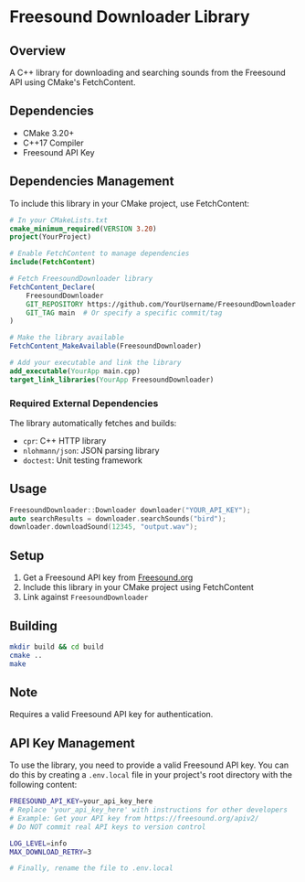 # Freesound Downloader Library

## Overview
A C++ library for downloading and searching sounds from the Freesound API using CMake's FetchContent.

## Dependencies
- CMake 3.20+
- C++17 Compiler
- Freesound API Key

## Dependencies Management
To include this library in your CMake project, use FetchContent:

```cmake
# In your CMakeLists.txt
cmake_minimum_required(VERSION 3.20)
project(YourProject)

# Enable FetchContent to manage dependencies
include(FetchContent)

# Fetch FreesoundDownloader library
FetchContent_Declare(
    FreesoundDownloader
    GIT_REPOSITORY https://github.com/YourUsername/FreesoundDownloader.git
    GIT_TAG main  # Or specify a specific commit/tag
)

# Make the library available
FetchContent_MakeAvailable(FreesoundDownloader)

# Add your executable and link the library
add_executable(YourApp main.cpp)
target_link_libraries(YourApp FreesoundDownloader)
```

### Required External Dependencies
The library automatically fetches and builds:
- `cpr`: C++ HTTP library
- `nlohmann/json`: JSON parsing library
- `doctest`: Unit testing framework

## Usage
```cpp
FreesoundDownloader::Downloader downloader("YOUR_API_KEY");
auto searchResults = downloader.searchSounds("bird");
downloader.downloadSound(12345, "output.wav");
```

## Setup
1. Get a Freesound API key from [Freesound.org](https://freesound.org/apiv2/)
2. Include this library in your CMake project using FetchContent
3. Link against `FreesoundDownloader`

## Building
```bash
mkdir build && cd build
cmake ..
make
```

## Note
Requires a valid Freesound API key for authentication.

## API Key Management
To use the library, you need to provide a valid Freesound API key. You can do this by creating a `.env.local` file in your project's root directory with the following content:

```bash
FREESOUND_API_KEY=your_api_key_here
# Replace 'your_api_key_here' with instructions for other developers
# Example: Get your API key from https://freesound.org/apiv2/
# Do NOT commit real API keys to version control

LOG_LEVEL=info
MAX_DOWNLOAD_RETRY=3

# Finally, rename the file to .env.local
```
